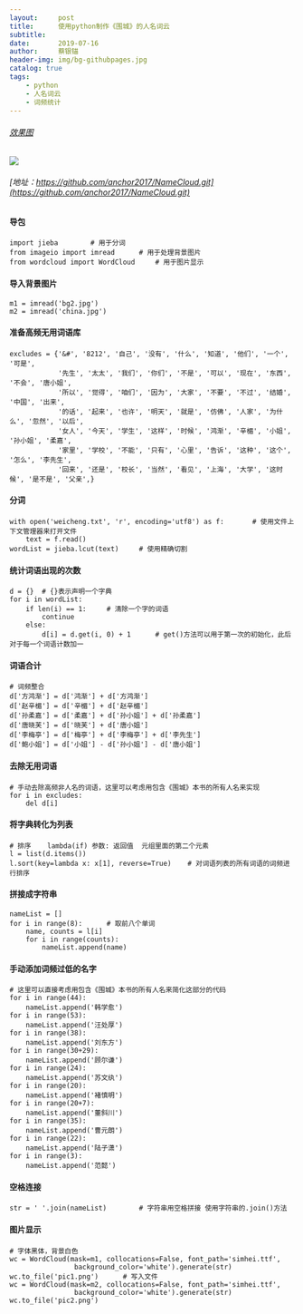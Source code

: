 ```yaml
---
layout:     post
title:      使用python制作《围城》的人名词云
subtitle:   
date:       2019-07-16
author:     蔡银锚
header-img: img/bg-githubpages.jpg
catalog: true
tags:
    - python
    - 人名词云
    - 词频统计
---
```



###### [效果图](https://raw.githubusercontent.com/anchor2017/anchor2017.github.io/master/img/wcWordCloud.png)
![](https://raw.githubusercontent.com/anchor2017/anchor2017.github.io/master/img/wcWordCloud.jpg)
###### [地址：https://github.com/anchor2017/NameCloud.git](https://github.com/anchor2017/NameCloud.git)

#### 导包
```
import jieba        # 用于分词
from imageio import imread      # 用于处理背景图片
from wordcloud import WordCloud     # 用于图片显示
```

#### 导入背景图片
```
m1 = imread('bg2.jpg')
m2 = imread('china.jpg')
```

#### 准备高频无用词语库
```
excludes = {'&#', '8212', '自己', '没有', '什么', '知道', '他们', '一个', '可是',
            '先生', '太太', '我们', '你们', '不是', '可以', '现在', '东西', '不会', '唐小姐',
            '所以', '觉得', '咱们', '因为', '大家', '不要', '不过', '结婚', '中国', '出来',
            '的话', '起来', '也许', '明天', '就是', '仿佛', '人家', '为什么', '忽然', '以后',
            '女人', '今天', '学生', '这样', '时候', '鸿渐', '辛楣', '小姐', '孙小姐', '柔嘉',
            '家里', '学校', '不能', '只有', '心里', '告诉', '这种', '这个', '怎么', '李先生',
            '回来', '还是', '校长', '当然', '看见', '上海', '大学', '这时候', '是不是', '父亲',}
``` 
 

#### 分词
```
with open('weicheng.txt', 'r', encoding='utf8') as f:       # 使用文件上下文管理器来打开文件
    text = f.read()
wordList = jieba.lcut(text)     # 使用精确切割
```

#### 统计词语出现的次数
```
d = {}  # {}表示声明一个字典
for i in wordList:
    if len(i) == 1:     # 清除一个字的词语
        continue
    else:
        d[i] = d.get(i, 0) + 1      # get()方法可以用于第一次的初始化，此后对于每一个词语计数加一
```

#### 词语合计
```
# 词频整合
d['方鸿渐'] = d['鸿渐'] + d['方鸿渐']
d['赵辛楣'] = d['辛楣'] + d['赵辛楣']
d['孙柔嘉'] = d['柔嘉'] + d['孙小姐'] + d['孙柔嘉']
d['唐晓芙'] = d['晓芙'] + d['唐小姐']
d['李梅亭'] = d['梅亭'] + d['李梅亭'] + d['李先生']
d['鲍小姐'] = d['小姐'] - d['孙小姐'] - d['唐小姐']
```

#### 去除无用词语
```
# 手动去除高频非人名的词语，这里可以考虑用包含《围城》本书的所有人名来实现
for i in excludes:
    del d[i]
```

#### 将字典转化为列表
```
# 排序    lambda(if) 参数: 返回值  元组里面的第二个元素
l = list(d.items())
l.sort(key=lambda x: x[1], reverse=True)    # 对词语列表的所有词语的词频进行排序
```

#### 拼接成字符串
```
nameList = []
for i in range(8):      # 取前八个单词
    name, counts = l[i]
    for i in range(counts):
        nameList.append(name)
```

#### 手动添加词频过低的名字
```
# 这里可以直接考虑用包含《围城》本书的所有人名来简化这部分的代码
for i in range(44):
    nameList.append('韩学愈')
for i in range(53):
    nameList.append('汪处厚')
for i in range(38):
    nameList.append('刘东方')
for i in range(30+29):
    nameList.append('顾尔谦')
for i in range(24):
    nameList.append('苏文纨')
for i in range(20):
    nameList.append('褚慎明')
for i in range(20+7):
    nameList.append('董斜川')
for i in range(35):
    nameList.append('曹元朗')
for i in range(22):
    nameList.append('陆子潇')
for i in range(3):
    nameList.append('范懿')
```

#### 空格连接
```
str = ' '.join(nameList)        # 字符串用空格拼接 使用字符串的.join()方法
```

#### 图片显示
```
# 字体黑体，背景白色
wc = WordCloud(mask=m1, collocations=False, font_path='simhei.ttf',
                background_color='white').generate(str)
wc.to_file('pic1.png')      # 写入文件
wc = WordCloud(mask=m2, collocations=False, font_path='simhei.ttf',
                background_color='white').generate(str)
wc.to_file('pic2.png')
```


